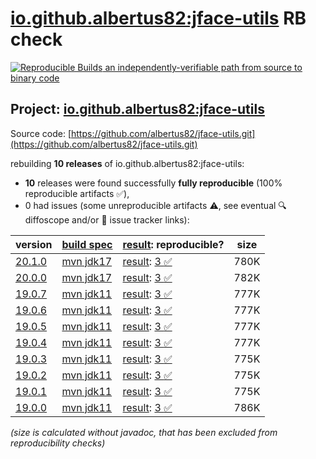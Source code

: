 [io.github.albertus82:jface-utils](https://central.sonatype.com/artifact/io.github.albertus82/jface-utils/versions) RB check
=======

[![Reproducible Builds](https://reproducible-builds.org/images/logos/rb.svg) an independently-verifiable path from source to binary code](https://reproducible-builds.org/)

## Project: [io.github.albertus82:jface-utils](https://central.sonatype.com/artifact/io.github.albertus82/jface-utils/versions)

Source code: [https://github.com/albertus82/jface-utils.git](https://github.com/albertus82/jface-utils.git)

rebuilding **10 releases** of io.github.albertus82:jface-utils:
- **10** releases were found successfully **fully reproducible** (100% reproducible artifacts :white_check_mark:),
- 0 had issues (some unreproducible artifacts :warning:, see eventual :mag: diffoscope and/or :memo: issue tracker links):

| version | [build spec](/BUILDSPEC.md) | [result](https://reproducible-builds.org/docs/jvm/): reproducible? | size |
| -- | --------- | ------ | -- |
| [20.1.0](https://central.sonatype.com/artifact/io.github.albertus82/jface-utils/20.1.0/pom) | [mvn jdk17](jface-utils-20.1.0.buildspec) | [result](jface-utils-20.1.0.buildinfo): [3 :white_check_mark: ](jface-utils-20.1.0.buildcompare) | 780K |
| [20.0.0](https://central.sonatype.com/artifact/io.github.albertus82/jface-utils/20.0.0/pom) | [mvn jdk17](jface-utils-20.0.0.buildspec) | [result](jface-utils-20.0.0.buildinfo): [3 :white_check_mark: ](jface-utils-20.0.0.buildcompare) | 782K |
| [19.0.7](https://central.sonatype.com/artifact/io.github.albertus82/jface-utils/19.0.7/pom) | [mvn jdk11](jface-utils-19.0.7.buildspec) | [result](jface-utils-19.0.7.buildinfo): [3 :white_check_mark: ](jface-utils-19.0.7.buildcompare) | 777K |
| [19.0.6](https://central.sonatype.com/artifact/io.github.albertus82/jface-utils/19.0.6/pom) | [mvn jdk11](jface-utils-19.0.6.buildspec) | [result](jface-utils-19.0.6.buildinfo): [3 :white_check_mark: ](jface-utils-19.0.6.buildcompare) | 777K |
| [19.0.5](https://central.sonatype.com/artifact/io.github.albertus82/jface-utils/19.0.5/pom) | [mvn jdk11](jface-utils-19.0.5.buildspec) | [result](jface-utils-19.0.5.buildinfo): [3 :white_check_mark: ](jface-utils-19.0.5.buildcompare) | 777K |
| [19.0.4](https://central.sonatype.com/artifact/io.github.albertus82/jface-utils/19.0.4/pom) | [mvn jdk11](jface-utils-19.0.4.buildspec) | [result](jface-utils-19.0.4.buildinfo): [3 :white_check_mark: ](jface-utils-19.0.4.buildcompare) | 777K |
| [19.0.3](https://central.sonatype.com/artifact/io.github.albertus82/jface-utils/19.0.3/pom) | [mvn jdk11](jface-utils-19.0.3.buildspec) | [result](jface-utils-19.0.3.buildinfo): [3 :white_check_mark: ](jface-utils-19.0.3.buildcompare) | 775K |
| [19.0.2](https://central.sonatype.com/artifact/io.github.albertus82/jface-utils/19.0.2/pom) | [mvn jdk11](jface-utils-19.0.2.buildspec) | [result](jface-utils-19.0.2.buildinfo): [3 :white_check_mark: ](jface-utils-19.0.2.buildcompare) | 775K |
| [19.0.1](https://central.sonatype.com/artifact/io.github.albertus82/jface-utils/19.0.1/pom) | [mvn jdk11](jface-utils-19.0.1.buildspec) | [result](jface-utils-19.0.1.buildinfo): [3 :white_check_mark: ](jface-utils-19.0.1.buildcompare) | 775K |
| [19.0.0](https://central.sonatype.com/artifact/io.github.albertus82/jface-utils/19.0.0/pom) | [mvn jdk11](jface-utils-19.0.0.buildspec) | [result](jface-utils-19.0.0.buildinfo): [3 :white_check_mark: ](jface-utils-19.0.0.buildcompare) | 786K |

<i>(size is calculated without javadoc, that has been excluded from reproducibility checks)</i>

